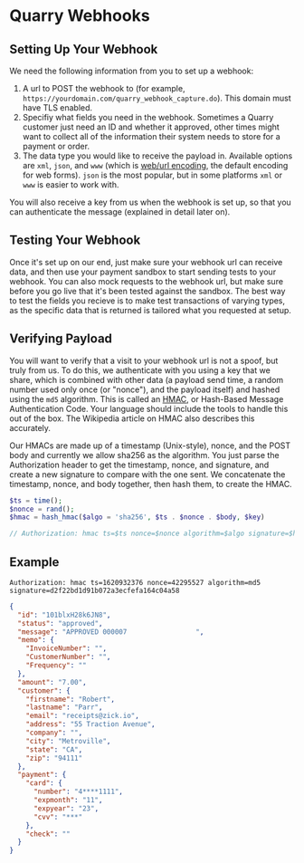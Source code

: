 # Quarry Webhooks

## Setting Up Your Webhook

We need the following information from you to set up a webhook:

1. A url to POST the webhook to (for example, `https://yourdomain.com/quarry_webhook_capture.do`). This domain must have TLS enabled.
2. Specifiy what fields you need in the webhook. Sometimes a Quarry customer just need an ID and whether it approved, other times might want to collect all of the information their system needs to store for a payment or order.
3. The data type you would like to receive the payload in. Available options are `xml`, `json`, and `www` (which is [web/url encoding](https://en.wikipedia.org/wiki/Query_string), the default encoding for web forms). `json` is the most popular, but in some platforms `xml` or `www` is easier to work with.

You will also receive a key from us when the webhook is set up, so that you can authenticate the message (explained in detail later on).

## Testing Your Webhook

Once it's set up on our end, just make sure your webhook url can receive data, and then use your payment sandbox to start sending tests to your webhook. You can also mock requests to the webhook url, but make sure before you go live that it's been tested against the sandbox. The best way to test the fields you recieve is to make test transactions of varying types, as the specific data that is returned is tailored what you requested at setup.

## Verifying Payload

You will want to verify that a visit to your webhook url is not a spoof, but truly from us. To do this, we authenticate with you using a key that we share, which is combined with other data (a payload send time, a random number used only once (or "nonce"), and the payload itself) and hashed using the `md5` algorithm. This is called an [HMAC](https://en.wikipedia.org/wiki/HMAC), or Hash-Based Message Authentication Code. Your language should include the tools to handle this out of the box. The Wikipedia article on HMAC also describes this accurately.

Our HMACs are made up of a timestamp (Unix-style), nonce, and the POST body and currently we allow sha256 as the algorithm. You just parse the Authorization header to get the timestamp, nonce, and signature, and create a new signature to compare with the one sent. We concatenate the timestamp, nonce, and body together, then hash them, to create the HMAC.

```php
$ts = time();
$nonce = rand();
$hmac = hash_hmac($algo = 'sha256', $ts . $nonce . $body, $key)

// Authorization: hmac ts=$ts nonce=$nonce algorithm=$algo signature=$hmac
```

## Example

```
Authorization: hmac ts=1620932376 nonce=42295527 algorithm=md5 signature=d2f22bd1d91b072a3ecfefa164c04a58
```

```json
{
  "id": "101blxH28k6JN8",
  "status": "approved",
  "message": "APPROVED 000007                 ",
  "memo": {
    "InvoiceNumber": "",
    "CustomerNumber": "",
    "Frequency": ""
  },
  "amount": "7.00",
  "customer": {
    "firstname": "Robert",
    "lastname": "Parr",
    "email": "receipts@zick.io",
    "address": "55 Traction Avenue",
    "company": "",
    "city": "Metroville",
    "state": "CA",
    "zip": "94111"
  },
  "payment": {
    "card": {
      "number": "4****1111",
      "expmonth": "11",
      "expyear": "23",
      "cvv": "***"
    },
    "check": ""
  }
}
```
